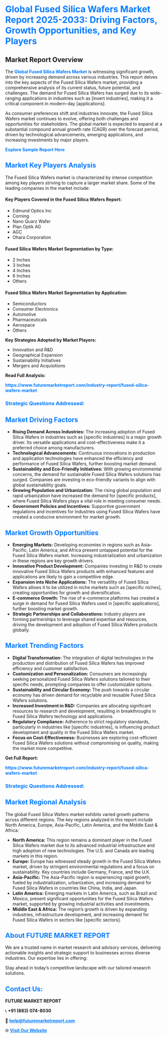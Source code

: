 <h1 style="color: #007BFF;">Global Fused Silica Wafers Market Report 2025-2033: Driving Factors, Growth Opportunities, and Key Players</h1>

<section id="overview">
<h2>Market Report Overview</h2>
<p>The <a href="https://www.futuremarketreport.com/industry-report/fused-silica-wafers-market" style="color: #007BFF; text-decoration: none;"><strong>Global Fused Silica Wafers Market</strong></a> is witnessing significant growth, driven by increasing demand across various industries. This report delves into the key aspects of the Fused Silica Wafers market, providing a comprehensive analysis of its current status, future potential, and challenges. The demand for Fused Silica Wafers has surged due to its wide-ranging applications in industries such as [insert industries], making it a critical component in modern-day [applications].</p>
<p>As consumer preferences shift and industries innovate, the Fused Silica Wafers market continues to evolve, offering both challenges and opportunities for stakeholders. The global market is expected to expand at a substantial compound annual growth rate (CAGR) over the forecast period, driven by technological advancements, emerging applications, and increasing investments by major players.</p>
</section>

<section id="overview">
<p><a href="https://www.futuremarketreport.com/request-sample/reportId=115547" style="color: #007BFF; text-decoration: none;"><strong>Explore Sample Report Here</strong></a></p>
</section>

<section id="key-players">
<h2 style="color: #007BFF;">Market Key Players Analysis</h2>
<p>The Fused Silica Wafers market is characterized by intense competition among key players striving to capture a larger market share. Some of the leading companies in the market include:</p>
<h4>Key Players Covered in the Fused Silica Wafers Report:</h4>
<ul><li>Edmund Optics Inc</li><li>Corning</li><li>Nano Quarz Wafer</li><li>Plan Optik AG</li><li>AGC</li><li>Ohara Corporation</li></ul>
<h4>Fused Silica Wafers Market Segmentation by Type:</h4>
<ul><li>2 Inches</li><li>3 Inches</li><li>4 Inches</li><li>6 Inches</li><li>Others</li></ul>

<h4>Fused Silica Wafers Market Segmentation by Application:</h4>
<ul><li>Semiconductors</li><li>Consumer Electronics</li><li>Automotive</li><li>Pharmaceuticals</li><li>Aerospace</li><li>Others</li></ul>
<p><strong>Key Strategies Adopted by Market Players:</strong></p>
<ul>
<li>Innovation and R&D</li>
<li>Geographical Expansion</li>
<li>Sustainability Initiatives</li>
<li>Mergers and Acquisitions</li>
</ul>
</section>

<section>
<p><strong>Read Full Analysis: </strong></p><a href="https://www.futuremarketreport.com/industry-report/fused-silica-wafers-market" style="color: #007BFF; text-decoration: none;"><strong>https://www.futuremarketreport.com/industry-report/fused-silica-wafers-market</strong></a>
<h3 style="color: #007BFF;">Strategic Questions Addressed:</h3>
</section>

<section id="driving-factors">
<h2 style="color: #007BFF;">Market Driving Factors</h2>
<ul>
<li><strong>Rising Demand Across Industries:</strong> The increasing adoption of Fused Silica Wafers in industries such as [specific industries] is a major growth driver. Its versatile applications and cost-effectiveness make it a preferred choice among manufacturers.</li>
<li><strong>Technological Advancements:</strong> Continuous innovations in production and application technologies have enhanced the efficiency and performance of Fused Silica Wafers, further boosting market demand.</li>
<li><strong>Sustainability and Eco-Friendly Initiatives:</strong> With growing environmental concerns, the demand for sustainable Fused Silica Wafers solutions has surged. Companies are investing in eco-friendly variants to align with global sustainability goals.</li>
<li><strong>Growing Population and Urbanization:</strong> The rising global population and rapid urbanization have increased the demand for [specific products], where Fused Silica Wafers plays a vital role in meeting consumer needs.</li>
<li><strong>Government Policies and Incentives:</strong> Supportive government regulations and incentives for industries using Fused Silica Wafers have created a conducive environment for market growth.</li>
</ul>
</section>

<section id="growth-opportunities">
<h2 style="color: #007BFF;">Market Growth Opportunities</h2>
<ul>
<li><strong>Emerging Markets:</strong> Developing economies in regions such as Asia-Pacific, Latin America, and Africa present untapped potential for the Fused Silica Wafers market. Increasing industrialization and urbanization in these regions are key growth drivers.</li>
<li><strong>Innovative Product Development:</strong> Companies investing in R&D to create innovative Fused Silica Wafers products with enhanced features and applications are likely to gain a competitive edge.</li>
<li><strong>Expansion into Niche Applications:</strong> The versatility of Fused Silica Wafers allows it to be utilized in niche markets such as [specific niches], creating opportunities for growth and diversification.</li>
<li><strong>E-commerce Growth:</strong> The rise of e-commerce platforms has created a surge in demand for Fused Silica Wafers used in [specific applications], further boosting market growth.</li>
<li><strong>Strategic Partnerships and Collaborations:</strong> Industry players are forming partnerships to leverage shared expertise and resources, driving the development and adoption of Fused Silica Wafers products globally.</li>
</ul>
</section>

<section id="trending-factors">
<h2 style="color: #007BFF;">Market Trending Factors</h2>
<ul>
<li><strong>Digital Transformation:</strong> The integration of digital technologies in the production and distribution of Fused Silica Wafers has improved efficiency and customer satisfaction.</li>
<li><strong>Customization and Personalization:</strong> Consumers are increasingly seeking personalized Fused Silica Wafers solutions tailored to their specific needs, prompting companies to offer customizable options.</li>
<li><strong>Sustainability and Circular Economy:</strong> The push towards a circular economy has driven demand for recyclable and reusable Fused Silica Wafers solutions.</li>
<li><strong>Increased Investment in R&D:</strong> Companies are allocating significant resources to research and development, resulting in breakthroughs in Fused Silica Wafers technology and applications.</li>
<li><strong>Regulatory Compliance:</strong> Adherence to strict regulatory standards, particularly in industries like [specific industries], is influencing product development and quality in the Fused Silica Wafers market.</li>
<li><strong>Focus on Cost-Effectiveness:</strong> Businesses are exploring cost-efficient Fused Silica Wafers solutions without compromising on quality, making the market more competitive.</li>
</ul>
</section>

<section>
<p><strong>Get Full Report: </strong></p><a href="https://www.futuremarketreport.com/industry-report/fused-silica-wafers-market" style="color: #007BFF; text-decoration: none;"><strong>https://www.futuremarketreport.com/industry-report/fused-silica-wafers-market</strong></a>
<h3 style="color: #007BFF;">Strategic Questions Addressed:</h3>
</section>


<section id="regional-analysis">
<h2 style="color: #007BFF;">Market Regional Analysis</h2>
<p>The global Fused Silica Wafers market exhibits varied growth patterns across different regions. The key regions analyzed in this report include North America, Europe, Asia-Pacific, Latin America, and the Middle East & Africa:</p>
<ul>
<li><strong>North America:</strong> This region remains a dominant player in the Fused Silica Wafers market due to its advanced industrial infrastructure and high adoption of new technologies. The U.S. and Canada are leading markets in this region.</li>
<li><strong>Europe:</strong> Europe has witnessed steady growth in the Fused Silica Wafers market, driven by stringent environmental regulations and a focus on sustainability. Key countries include Germany, France, and the U.K.</li>
<li><strong>Asia-Pacific:</strong> The Asia-Pacific region is experiencing rapid growth, fueled by industrialization, urbanization, and increasing demand for Fused Silica Wafers in countries like China, India, and Japan.</li>
<li><strong>Latin America:</strong> Emerging markets in Latin America, such as Brazil and Mexico, present significant opportunities for the Fused Silica Wafers market, supported by growing industrial activities and investments.</li>
<li><strong>Middle East & Africa:</strong> The region’s growth is driven by expanding industries, infrastructure development, and increasing demand for Fused Silica Wafers in sectors like [specific sectors].</li>
</ul>
</section>

<footer>
<h2 style="color: #007BFF;">About FUTURE MARKET REPORT</h2>
<p>We are a trusted name in market research and advisory services, delivering actionable insights and strategic support to businesses across diverse industries. Our expertise lies in offering:</p>

<p>Stay ahead in today’s competitive landscape with our tailored research solutions.</p>

<h2 style="color: #007BFF;">Contact Us:</h2>
<p><strong>FUTURE MARKET REPORT</strong></p>
<p>📞 <strong>+91 (883) 074-8030</strong></p>
<p>📧 <strong><a href="mailto:help@futuremarketreport.com" style="color: #007BFF;">help@futuremarketreport.com</a></strong></p>
<p>🌐 <strong><a href="https://www.futuremarketreport.com/" style="color: #007BFF;">Visit Our Website</a></strong></p>
</footer>